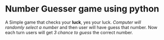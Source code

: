 # Number Guesser game using python

A Simple game that checks your **luck**, yes your luck. _Computer will randomly select a number_ and then user will have guess that number. Now each turn users will get _3 chance to guess_ the correct number.
